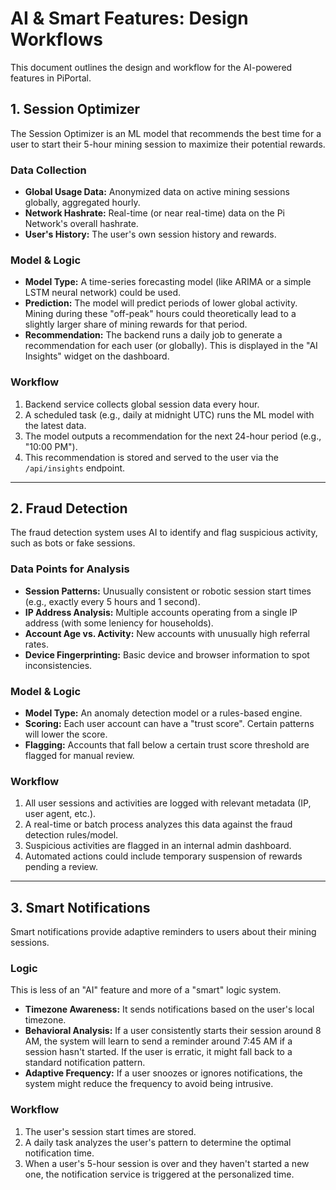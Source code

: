# AI & Smart Features: Design Workflows

This document outlines the design and workflow for the AI-powered features in PiPortal.

## 1. Session Optimizer

The Session Optimizer is an ML model that recommends the best time for a user to start their 5-hour mining session to maximize their potential rewards.

### Data Collection
- **Global Usage Data:** Anonymized data on active mining sessions globally, aggregated hourly.
- **Network Hashrate:** Real-time (or near real-time) data on the Pi Network's overall hashrate.
- **User's History:** The user's own session history and rewards.

### Model & Logic
- **Model Type:** A time-series forecasting model (like ARIMA or a simple LSTM neural network) could be used.
- **Prediction:** The model will predict periods of lower global activity. Mining during these "off-peak" hours could theoretically lead to a slightly larger share of mining rewards for that period.
- **Recommendation:** The backend runs a daily job to generate a recommendation for each user (or globally). This is displayed in the "AI Insights" widget on the dashboard.

### Workflow
1.  Backend service collects global session data every hour.
2.  A scheduled task (e.g., daily at midnight UTC) runs the ML model with the latest data.
3.  The model outputs a recommendation for the next 24-hour period (e.g., "10:00 PM").
4.  This recommendation is stored and served to the user via the `/api/insights` endpoint.

---

## 2. Fraud Detection

The fraud detection system uses AI to identify and flag suspicious activity, such as bots or fake sessions.

### Data Points for Analysis
- **Session Patterns:** Unusually consistent or robotic session start times (e.g., exactly every 5 hours and 1 second).
- **IP Address Analysis:** Multiple accounts operating from a single IP address (with some leniency for households).
- **Account Age vs. Activity:** New accounts with unusually high referral rates.
- **Device Fingerprinting:** Basic device and browser information to spot inconsistencies.

### Model & Logic
- **Model Type:** An anomaly detection model or a rules-based engine.
- **Scoring:** Each user account can have a "trust score". Certain patterns will lower the score.
- **Flagging:** Accounts that fall below a certain trust score threshold are flagged for manual review.

### Workflow
1.  All user sessions and activities are logged with relevant metadata (IP, user agent, etc.).
2.  A real-time or batch process analyzes this data against the fraud detection rules/model.
3.  Suspicious activities are flagged in an internal admin dashboard.
4.  Automated actions could include temporary suspension of rewards pending a review.

---

## 3. Smart Notifications

Smart notifications provide adaptive reminders to users about their mining sessions.

### Logic
This is less of an "AI" feature and more of a "smart" logic system.
- **Timezone Awareness:** It sends notifications based on the user's local timezone.
- **Behavioral Analysis:** If a user consistently starts their session around 8 AM, the system will learn to send a reminder around 7:45 AM if a session hasn't started. If the user is erratic, it might fall back to a standard notification pattern.
- **Adaptive Frequency:** If a user snoozes or ignores notifications, the system might reduce the frequency to avoid being intrusive.

### Workflow
1.  The user's session start times are stored.
2.  A daily task analyzes the user's pattern to determine the optimal notification time.
3.  When a user's 5-hour session is over and they haven't started a new one, the notification service is triggered at the personalized time. 